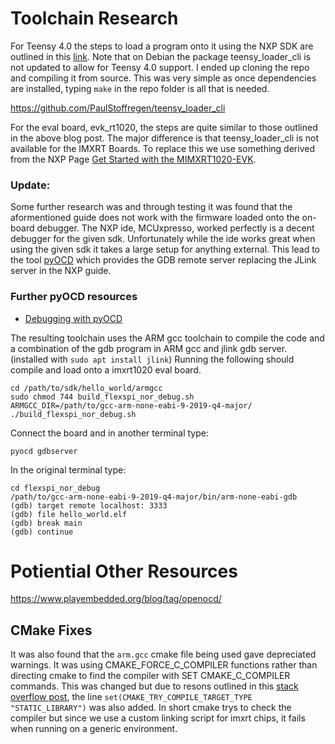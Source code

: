# Toolchain Research

For Teensy 4.0 the steps to load a program onto it using the NXP SDK are outlined in this
[link](https://www.stupid-projects.com/using-nxp-sdk-with-teensy-4-0/).
Note that on Debian the package teensy_loader_cli is not updated to allow for Teensy 4.0 support.
I ended up cloning the repo and compiling it from source. This was very simple as once dependencies
are installed, typing `make` in the repo folder is all that is needed.

https://github.com/PaulStoffregen/teensy_loader_cli


For the eval board, evk_rt1020, the steps are quite similar to those outlined in the above blog post.
The major difference is that teensy_loader_cli is not available for the IMXRT Boards. To replace
this we use something derived from the NXP Page
[Get Started with the MIMXRT1020-EVK](https://www.nxp.com/document/guide/get-started-with-the-mimxrt1020-evk:GS-MIMXRT1020-EVK).

### Update:
Some further research was and through testing it was found that the aformentioned guide does not work
with the firmware loaded onto the on-board debugger. The NXP ide, MCUxpresso, worked perfectly is
a decent debugger for the given sdk. Unfortunately while the ide works great when using the given 
sdk it takes a large setup for anything external. This lead to the tool
[pyOCD](https://github.com/mbedmicro/pyOCD) which provides the GDB remote server replacing the
JLink server in the NXP guide.
### Further pyOCD resources
* [Debugging with pyOCD](https://os.mbed.com/users/maclobdell/notebook/debugging-with-pyocd/)

The resulting toolchain uses the ARM gcc toolchain to compile the code and a combination of the gdb
program in ARM gcc and jlink gdb server. (installed with `sudo apt install jlink`)
Running the following should compile and load onto a imxrt1020 eval board.
```
cd /path/to/sdk/hello_world/armgcc
sudo chmod 744 build_flexspi_nor_debug.sh
ARMGCC_DIR=/path/to/gcc-arm-none-eabi-9-2019-q4-major/ ./build_flexspi_nor_debug.sh
```

Connect the board and in another terminal type:
```
pyocd gdbserver
```

In the original terminal type:
```
cd flexspi_nor_debug
/path/to/gcc-arm-none-eabi-9-2019-q4-major/bin/arm-none-eabi-gdb
(gdb) target remote localhost: 3333
(gdb) file hello_world.elf
(gdb) break main
(gdb) continue
```


# Potiential Other Resources
https://www.playembedded.org/blog/tag/openocd/

## CMake Fixes
It was also found that the `arm.gcc` cmake file being used gave depreciated warnings. It was using
CMAKE_FORCE_C_COMPILER functions rather than directing cmake to find the compiler with
SET CMAKE_C_COMPILER commands. This was changed but due to resons outlined in this
[stack overflow post](https://stackoverflow.com/questions/53633705/cmake-the-c-compiler-is-not-able-to-compile-a-simple-test-program),
the line `set(CMAKE_TRY_COMPILE_TARGET_TYPE "STATIC_LIBRARY")` was also added.
In short cmake trys to check the compiler but since we use a custom linking script for imxrt chips,
it fails when running on a generic environment.
